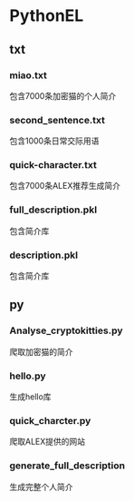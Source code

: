 # PythonEL

## txt
### miao.txt
包含7000条加密猫的个人简介
### second_sentence.txt
包含1000条日常交际用语
### quick-character.txt
包含7000条ALEX推荐生成简介
### full_description.pkl
包含简介库
### description.pkl
包含简介库

## py
### Analyse_cryptokitties.py
爬取加密猫的简介
### hello.py
生成hello库
### quick_charcter.py
爬取ALEX提供的网站
### generate_full_description
生成完整个人简介